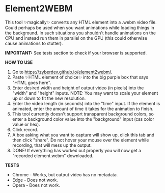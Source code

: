 # Element2WEBM
This tool ✨magically✨ converts any HTML element into a .webm video file. Could perhaps be used when you want animations while loading things in the background. In such situations you shouldn't handle animations on the CPU and instead run them in parallel on the GPU (this could otherwise cause animations to stutter).

**IMPORTANT:** See tests section to check if your browser is supported.

**HOW TO USE**
1. Go to https://zyberdev.github.io/element2webm/.
2. Paste ✨HTML element of choice✨ into the big purple box that says "HTML goes here".
3. Enter desired width and height of output video (in pixels) into the "width" and "height" inputs. NOTE: You may want to scale your element up or down to fit the new resolution.
4. Enter the video length (in seconds) into the "time" input. If the element is animated, enter the amount of time it takes for the animation to finish.
5. This tool currently doesn't support transparent background colors, so enter a background color value into the "background" input (css color value or hex).
6. Click record.
7. A box asking what you want to capture will show up, click this tab and then click "share". Do not hover your mouse over the element while recording, that will mess up the output.
8. DONE! If everything has worked out properly you will now get a "recorded element.webm" downloaded.

**TESTS**
- Chrome - Works, but output video has no metadata.
- Edge - Does not work.
- Opera - Does not work.
